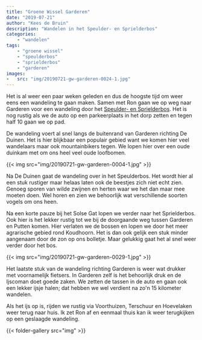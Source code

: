 ```yaml
---
title: "Groene Wissel Garderen"
date: "2019-07-21"
author: "Kees de Bruin"
description: "Wandelen in het Speulder- en Sprielderbos"
categories:
    - "wandelen"
tags:
    - "groene wissel"
    - "speulderbos"
    - "sprielderbos"
    - "garderen"
images:
-   src: "img/20190721-gw-garderen-0024-1.jpg"
---
```


Het is al weer een paar weken geleden en dus de hoogste tijd om weer eens een wandeling te gaan maken. Samen met Ron gaan we op weg naar Garderen voor een wandeling door het [Speulder- en Sprielderbos](https://www.wandelzoekpagina.nl/wandeling/groene-wissel-garderen/13722/). Het is nog rustig als we de auto op een parkeerplaats in het dorp zetten en tegen half 10 gaan we op pad.

De wandeling voert al snel langs de buitenrand van Garderen richting De Duinen. Het is hier blijkbaar een populair gebied want we komen hier veel wandelaars maar ook mountainbikers tegen. We lopen hier over een oude duinkam met om ons heel veel oude loofbomen.

{{< img src="img/20190721-gw-garderen-0004-1.jpg" >}}

Na De Duinen gaat de wandeling over in het Speulderbos. Het wordt hier al een stuk rustiger maar helaas laten ook de beestjes zich niet echt zien. Genoeg sporen van wilde zwijnen en herten waar we het dan maar mee moeten doen. Wel horen en zien we behoorlijk wat verschillende soorten vogels om ons heen.

Na een korte pauze bij het Solse Gat lopen we verder naar het Sprielderbos. Ook hier is het lekker rustig tot we bij de doorgaande weg tussen Garderen en Putten komen. Hier verlaten we de bossen en lopen we door het meer agrarische gebied rond Koudhoorn. Het is dan ook gelijk een stuk minder aangenaam door de zon op ons bolletje. Maar gelukkig gaat het al snel weer verder door het bos.

{{< img src="img/20190721-gw-garderen-0029-1.jpg" >}}

Het laatste stuk van de wandeling richting Garderen is weer wat drukker met voornamelijk fietsers. In Garderen zelf is het behoorlijk druk en de Ijscoman doet goede zaken. We zetten de tassen in de auto en gaan ook een lekker ijsje halen; dat hebben we wel verdient na zo'n 15 kilometer wandelen.

Als het ijs op is, rijden we rustig via Voorthuizen, Terschuur en Hoevelaken weer terug naar huis. Ik zet Ron af en eenmaal thuis kan ik weer terugkijken op een geslaagde wandeling.

{{< folder-gallery src="img" >}}